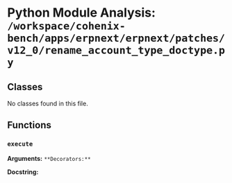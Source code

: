 # Python Module Analysis: `/workspace/cohenix-bench/apps/erpnext/erpnext/patches/v12_0/rename_account_type_doctype.py`

## Classes

No classes found in this file.


## Functions

### `execute`
**Arguments:** ``
**Decorators:** ``

**Docstring:**
```

```

